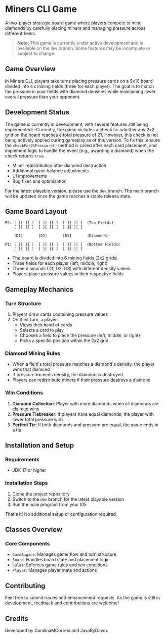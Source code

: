 # Miners CLI Game

A two-player strategic board game where players compete to mine diamonds by carefully placing miners and managing pressure across different fields.

> **Note:** This game is currently under active development and is available on the `dev` branch. Some features may be incomplete or subject to change.

## Game Overview

In Miners CLI, players take turns placing pressure cards on a 9x10 board divided into six mining fields (three for each player). The goal is to match the pressure in your fields with diamond densities while maintaining lower overall pressure than your opponent.

## Development Status

The game is currently in development, with several features still being implemented:
-Currently, the game includes a check for whether any 2x2 grid on the board reaches a total pressure of 21. However, this check is not being actively applied during gameplay as of this version.
To fix this, ensure the `checkFor21Pressure()` method is called after each card placement, and implement logic to handle the event (e.g., awarding a diamond) when the check returns `true`.
- Miner redistribution after diamond destruction
- Additional game balance adjustments
- UI improvements
- Bug fixes and optimization

For the latest playable version, please use the `dev` branch. The main branch will be updated once the game reaches a stable release state.

## Game Board Layout

```
P2: [ ][ ][ ]  [ ][ ][ ]  [ ][ ][ ]  (Top Fields)
    [ ][ ][ ]  [ ][ ][ ]  [ ][ ][ ]

    [D1]       [D2]       [D3]       (Diamonds)

P1: [ ][ ][ ]  [ ][ ][ ]  [ ][ ][ ]  (Bottom Fields)
    [ ][ ][ ]  [ ][ ][ ]  [ ][ ][ ]
```

- The board is divided into 6 mining fields (2x2 grids)
- Three fields for each player (left, middle, right)
- Three diamonds (D1, D2, D3) with different density values
- Players place pressure values in their respective fields

## Gameplay Mechanics

### Turn Structure
1. Players draw cards containing pressure values
2. On their turn, a player:
   - Views their hand of cards
   - Selects a card to play
   - Chooses a field to place the pressure (left, middle, or right)
   - Picks a specific position within the 2x2 grid

### Diamond Mining Rules
- When a field's total pressure matches a diamond's density, the player wins that diamond
- If pressure exceeds density, the diamond is destroyed
- Players can redistribute miners if their pressure destroys a diamond

### Win Conditions
1. **Diamond Collection**: Player with more diamonds when all diamonds are claimed wins
2. **Pressure Tiebreaker**: If players have equal diamonds, the player with lower total pressure wins
3. **Perfect Tie**: If both diamonds and pressure are equal, the game ends in a tie

## Installation and Setup

### Requirements
- JDK 17 or higher

### Installation Steps
1. Clone the project repository
2. Switch to the `dev` branch for the latest playable version
3. Run the main program from your IDE

That's it! No additional setup or configuration required.

## Classes Overview

### Core Components
- `GameEngine`: Manages game flow and turn structure
- `Board`: Handles board state and placement logic
- `Rules`: Enforces game rules and win conditions
- `Player`: Manages player state and actions

## Contributing

Feel free to submit issues and enhancement requests. As the game is still in development, feedback and contributions are welcome!

## Credits

Developed by CarolinaMCorreia and JavaByDawn.
